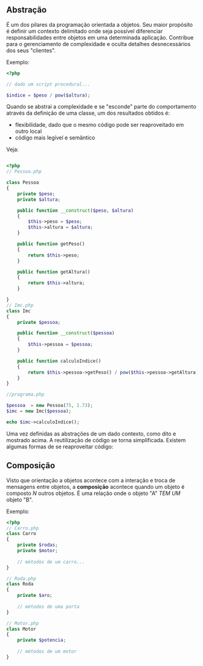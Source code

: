 ## Abstração

É um dos pilares da programação orientada a objetos. Seu maior propósito é definir um contexto delimitado onde seja possível diferenciar responsabilidades entre objetos em uma determinada aplicação. Contribue para o gerenciamento de complexidade e oculta detalhes desnecessários dos seus "clientes".

Exemplo:

```php
<?php 

// dado um script procedural...

$indice = $peso / pow($altura);
```

Quando se abstrai a complexidade e se "esconde" parte do comportamento através da definição de uma classe, um dos resultados obtidos é:

- flexibilidade, dado que o mesmo código pode ser reaproveitado em outro local
- código mais legível e semântico

Veja:

```php

<?php
// Pessoa.php

class Pessoa
{
    private $peso;
    private $altura;

    public function __construct($peso, $altura)
    {
        $this->peso = $peso;
        $this->altura = $altura;
    }

    public function getPeso()
    {
        return $this->peso;
    }

    public function getAltura()
    {
        return $this->altura;
    }

}
// Imc.php
class Imc
{
    private $pessoa;

    public function __construct($pessoa)
    {
        $this->pessoa = $pessoa;
    }

    public function calculoIndice()
    {
        return $this->pessoa->getPeso() / pow($this->pessoa->getAltura);
    }
}

//programa.php

$pessoa  = new Pessoa(75, 1.73);
$imc = new Imc($pessoa);

echo $imc->calculoIndice();
```

Uma vez definidas as abstrações de um dado contexto, como dito e mostrado acima.
A reutilização de código se torna simplificada. Existem algumas formas de se
reaproveitar código:

## Composição

Visto que orientação a objetos acontece com a interação e troca de mensagens
entre objetos, a **composição** acontece quando um objeto é composto _N_ outros
objetos. É uma relação onde o objeto "A" _TEM UM_ objeto "B".

Exemplo:

```php
<?php
// Carro.php
class Carro
{
    private $rodas;
    private $motor;
    
    // métodos de um carro...
}

// Roda.php
class Roda
{
    private $aro;
    
    // métodos de uma porta
}

// Motor.php
class Motor
{
    private $potencia;
    
    // métodos de um motor
}
```
